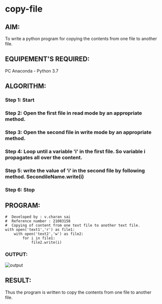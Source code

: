 # copy-file
## AIM:
To write a python program for copying the contents from one file to another file.
## EQUIPEMENT'S REQUIRED: 
PC
Anaconda - Python 3.7
## ALGORITHM: 
### Step 1: Start

### Step 2: Open the first file in read mode by an appropriate method.
 
### Step 3: Open the second file in write mode by an appropriate method.

### Step 4: Loop until a variable 'i' in the first file. So variable i propagates all over the content.

### Step 5: write the value of 'i' in the second file by following method. SecondileName.write(i)

### Step 6: Stop

## PROGRAM:
~~~
#  Developed by : v.charan sai
#  Reference number : 21003158
#  Copying of content from one text file to another text file.
with open('text1','r') as file1:
    with open('text2','w') as file2:
        for i in file1:
            file2.write(i)
~~~
### OUTPUT:
![output]()
## RESULT:
Thus the program is written to copy the contents from one file to another file.